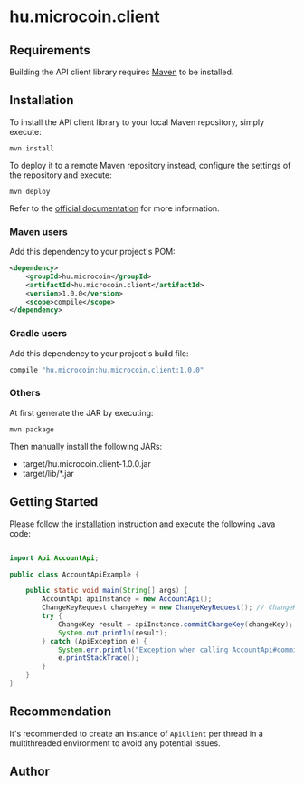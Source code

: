 # hu.microcoin.client

## Requirements

Building the API client library requires [Maven](https://maven.apache.org/) to be installed.

## Installation

To install the API client library to your local Maven repository, simply execute:

```shell
mvn install
```

To deploy it to a remote Maven repository instead, configure the settings of the repository and execute:

```shell
mvn deploy
```

Refer to the [official documentation](https://maven.apache.org/plugins/maven-deploy-plugin/usage.html) for more information.

### Maven users

Add this dependency to your project's POM:

```xml
<dependency>
    <groupId>hu.microcoin</groupId>
    <artifactId>hu.microcoin.client</artifactId>
    <version>1.0.0</version>
    <scope>compile</scope>
</dependency>
```

### Gradle users

Add this dependency to your project's build file:

```groovy
compile "hu.microcoin:hu.microcoin.client:1.0.0"
```

### Others

At first generate the JAR by executing:

    mvn package

Then manually install the following JARs:

* target/hu.microcoin.client-1.0.0.jar
* target/lib/*.jar

## Getting Started

Please follow the [installation](#installation) instruction and execute the following Java code:

```java

import Api.AccountApi;

public class AccountApiExample {

    public static void main(String[] args) {
        AccountApi apiInstance = new AccountApi();
        ChangeKeyRequest changeKey = new ChangeKeyRequest(); // ChangeKeyRequest | The signed transaction
        try {
            ChangeKey result = apiInstance.commitChangeKey(changeKey);
            System.out.println(result);
        } catch (ApiException e) {
            System.err.println("Exception when calling AccountApi#commitChangeKey");
            e.printStackTrace();
        }
    }
}

```

## Recommendation

It's recommended to create an instance of `ApiClient` per thread in a multithreaded environment to avoid any potential issues.

## Author



